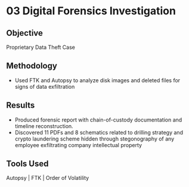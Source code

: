 # 03 Digital Forensics Investigation

## Objective
Proprietary Data Theft Case

## Methodology
- Used FTK and Autopsy to analyze disk images and deleted files for signs of data exfiltration  

## Results
- Produced forensic report with chain-of-custody documentation and timeline reconstruction.
- Discovered 11 PDFs and 8 schematics related to drilling strategy and crypto laundering scheme hidden through stegonography of any employee exfiltrating company intellectual property

## Tools Used
Autopsy | FTK | Order of Volatility

